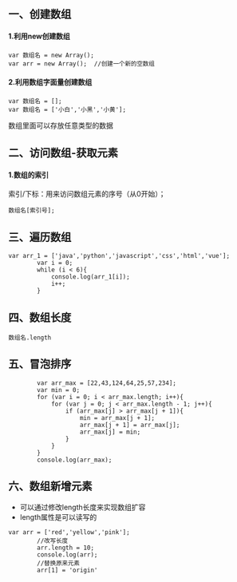 ## 一、创建数组

#### 1.利用new创建数组

```
var 数组名 = new Array();
var arr = new Array();	//创建一个新的空数组
```

#### 2.利用数组字面量创建数组

```
var 数组名 = [];
var 数组名 = ['小白','小黑','小黄'];
```

数组里面可以存放任意类型的数据

## 二、访问数组-获取元素

#### 1.数组的索引

索引/下标：用来访问数组元素的序号（从0开始）；

```
数组名[索引号];
```

## 三、遍历数组

```
var arr_1 = ['java','python','javascript','css','html','vue'];
		var i = 0;
		while (i < 6){
            console.log(arr_1[i]);
            i++;
		}
```

## 四、数组长度

```
数组名.length
```

## 五、冒泡排序

```
		var arr_max = [22,43,124,64,25,57,234];
		var min = 0;
		for (var i = 0; i < arr_max.length; i++){
		    for (var j = 0; j < arr_max.length - 1; j++){
		        if (arr_max[j] > arr_max[j + 1]){
		            min = arr_max[j + 1];
		            arr_max[j + 1] = arr_max[j];
		            arr_max[j] = min;
		        }
		    } 
		}
        console.log(arr_max);
```

## 六、数组新增元素

-   可以通过修改length长度来实现数组扩容
-   length属性是可以读写的

```
var arr = ['red','yellow','pink'];
		//改写长度
		arr.length = 10;
        console.log(arr);
        //替换原来元素
        arr[1] = 'origin'
```

